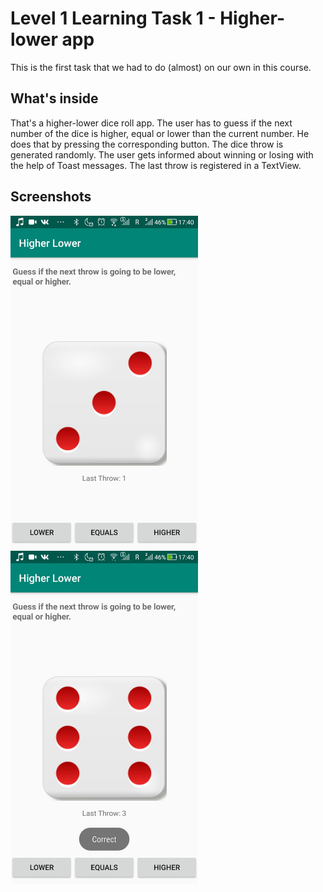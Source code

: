 # Level 1 Learning Task 1 - Higher-lower app
This is the first task that we had to do (almost) on our own in this course.
## What's inside
That's a higher-lower dice roll app. The user has to guess if the next number of the dice is higher, equal or lower than the current number. He does that by pressing the corresponding button.
The dice throw is generated randomly.
The user gets informed about winning or losing with the help of Toast messages.
The last throw is registered in a TextView.
## Screenshots
<img src="screenshot1.jpg" alt="Screenshot" width="300"/>    <img src="screenshot2.jpg" alt="Screenshot" width="300"/>
